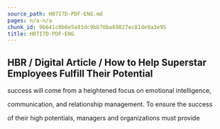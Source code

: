 ```yaml
---
source_path: H07I7D-PDF-ENG.md
pages: n/a-n/a
chunk_id: 9b641c8b6e5a91dc9bb70ba69827ec81de9a3e95
title: H07I7D-PDF-ENG
---
```

## HBR / Digital Article / How to Help Superstar Employees Fulfill Their Potential

success will come from a heightened focus on emotional intelligence,

communication, and relationship management. To ensure the success

of their high potentials, managers and organizations must provide
